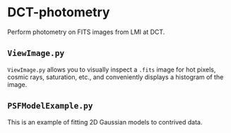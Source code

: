 # DCT-photometry
Perform photometry on FITS images from LMI at DCT.

`ViewImage.py`
-----------

`ViewImage.py` allows you to visually inspect a `.fits` image for hot pixels, cosmic rays, saturation, etc., and conveniently displays a histogram of the image.

`PSFModelExample.py`
-------------------

This is an example of fitting 2D Gaussian models to contrived data.
